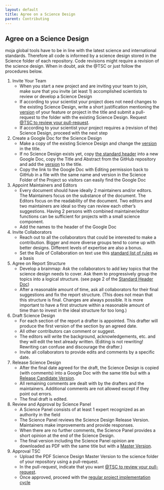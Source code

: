 ```yaml
---
layout: default
title: Agree on a Science Design 
parent: Contributing
---
```


## Agree on a Science Design  

moja global tools have to be in line with the latest science and international standards. Therefore all code is informed by a science design stored in the Science folder of each repository. Code revisions might require a revision of the science design. When in doubt, ask the @TSC or just follow the procedures below.

1. Invite Your Team
    * When you start a new project and are inviting your team to join, make sure that you invite (at least 1) accomplished scientists to review or develop a Science Design
    * If according to your scientist your project does not need changes to the existing Science Design, write a short justification mentioning the [version](https://github.com/moja-global/.github/blob/master/Contributing/How-to-Assign-a-Version.md) of your feature or project in the title and submit a pull-request to the folder with the existing Science Design. Request [@TSC to review your pull-request](https://help.github.com/en/articles/requesting-a-pull-request-review).  
    * If according to your scientist your project requires a (revision of the) Science Design, proceed with the next step
1. Create a Google Doc for the Science Design
    * Make a copy of the existing Science Design and change the [version](https://github.com/moja-global/.github/blob/master/Contributing/How-to-Assign-a-Version.md) in the title.  
    * If no Science Design exists yet, copy [the standard header](https://docs.google.com/document/d/1feo9G91bbjth9RZ4606Rag4tAdRxuYpfnlWecs-gbbY/edit?usp=sharing) into a new Google Doc, copy the Title and Abstract from the GitHub repository and add the [version](https://github.com/moja-global/.github/blob/master/Contributing/How-to-Assign-a-Version.md) to the title.
    * Copy the link to the Google Doc with Editing permission back to GitHub in a file with the same name and version in the Science Folder of the Project so visitors can easily find the Google Doc
1. Appoint Maintainers and Editors
    * Every document should have ideally 2 maintainers and/or editors. The Maintainers focus on the substance of the document. The Editors focus on the readability of the document. Two editors and two maintainers are ideal so they can review each other’s suggestions. Having 2 persons with combined maintainer/editor functions can be sufficient for projects with a small science component.
    * Add the names to the header of the Google Doc
1. Invite Collaborators
    * Reach out to all the collaborators that could be interested to make a contribution. Bigger and more diverse groups tend to come up with better designs. Different levels of expertise are also a bonus.  
    * Set the Rule of Collaboration on text use this [standard list of rules](https://github.com/moja-global/.github/blob/master/Governance/Standard-Rules-for-Collab-on-Text.md) as a basis
1. Agree on Report Structure
    * Develop a brainmap: Ask the collaborators to add key topics that the science design needs to cover. Ask them to progressively group the topics into a logical structure. (see page 2 of the [Standard Header Doc](https://docs.google.com/document/d/1feo9G91bbjth9RZ4606Rag4tAdRxuYpfnlWecs-gbbY/edit?usp=sharing))
    * After a reasonable amount of time, ask all collaborators for their final suggestions and fix the report structure. (This does not mean that this structure is final. Changes are always possible. It is more important to have a first structure within a reasonable amount of time than to invest in the ideal structure for too long.)
1. Draft Science Design
    * For each section of the report a drafter is appointed. This drafter will produce the first version of the section by an agreed date. 
    * All other contributors can comment or suggest.
    * The editors will write the background, acknowledgements, etc. and they will edit the text already written. (Editing is not rewriting! Rewriting can confuse and discourage the drafter.)
    * Invite all collaborators to provide edits and comments by a specific date. 
1. Release Science Design
    * After the final date agreed for the draft, the Science Design is copied (with comments) into a Google Doc with the same title but with a [Release Candidate Version](https://github.com/moja-global/.github/blob/master/Contributing/How-to-Assign-a-Version.md).
    * All remaining comments are dealt with by the drafters and the maintainers. Additional comments are not allowed except if they point out errors.
    * The final draft is edited. 
1. Review and Approval by Science Panel
    * A Science Panel consists of at least 1 expert recognized as an authority in the field
    * The Science Panel reviews the Science Design Release Version. Maintainers make improvements and provide responses. 
    * When there are no further comments, the Science Panel provides a short opinion at the end of the Science Design.
    * The final version including the Science Panel opinion are downloaded as PDF with the same title but with a [Master Version](https://github.com/moja-global/.github/blob/master/Contributing/How-to-Assign-a-Version.md).
1. Approval TSC
    * Upload the PDF Science Design Master Version to the science folder of your repository using a pull-request. 
    * In the pull-request, indicate that you want [@TSC to review your pull-request](https://help.github.com/en/articles/requesting-a-pull-request-review).
    * Once approved, proceed with the [regular project implementation cycle](https://github.com/moja-global/.github/blob/master/Contributing/How-to-Implement-a-Project.md)
    

